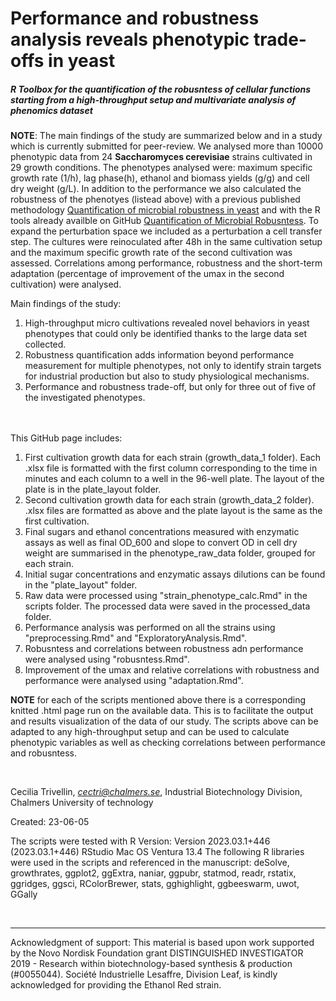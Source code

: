 # Performance and robustness analysis reveals phenotypic trade-offs in yeast
##### R Toolbox for the quantification of the robusntess of cellular functions starting from a high-throughput setup and multivariate analysis of phenomics dataset

**NOTE**: The main findings of the study are summarized below and in a study which is currently submitted for peer-review. 
We analysed more than 10000 phenotypic data from 24 **Saccharomyces cerevisiae** strains cultivated in 29 growth conditions. The phenotypes analysed were: maximum specific growth rate (1/h), lag phase(h), ethanol and biomass yields (g/g) and cell dry weight (g/L). In addition to the performance we also calculated the robustness of the phenotyes (listead above) with a previous published methodology [Quantification of microbial robustness in yeast](https://pubs.acs.org/doi/10.1021/acssynbio.1c00615) and with the R tools already availble on GitHub [Quantification of Microbial Robusntess](https://github.com/cectri/Quantification-of-microbial-robustness#quantification-of-microbial-robusntess). To expand the perturbation space we included as a perturbation a cell transfer step. The cultures were reinoculated after 48h in the same cultivation setup and the maximum specific growth rate of the second cultivation was assessed. Correlations among performance, robustness and the short-term adaptation (percentage of improvement of the umax in the second cultivation) were analysed.

Main findings of the study: 
1. High-throughput micro cultivations revealed novel behaviors in yeast phenotypes that could only be identified thanks to the large data set collected. 
2. Robustness quantification adds information beyond performance measurement for multiple phenotypes, not only to identify strain targets for industrial production but also to study physiological mechanisms. 
3. Performance and robustness trade-off, but only for three out of five of the investigated phenotypes. 

&nbsp;  
&nbsp;  
This GitHub page includes:
 1. First cultivation growth data for each strain (growth_data_1 folder). Each .xlsx file is formatted with the first column corresponding to the time in minutes and each column to a well in the 96-well plate. The layout of the plate is in the plate_layout folder. 
 2. Second cultivation growth data for each strain (growth_data_2 folder). .xlsx files are formatted as above and the plate layout is the same as the first cultivation. 
 3. Final sugars and ethanol concentrations measured with enzymatic assays as well as final OD_600 and slope to convert OD in cell dry weight are summarised in the phenotype_raw_data folder, grouped for each strain. 
 4. Initial sugar concentrations and enzymatic assays dilutions can be found in the "plate_layout" folder. 
 5. Raw data were processed using "strain_phenotype_calc.Rmd" in the scripts folder. The processed data were saved in the processed_data folder. 
 6. Performance analysis was performed on all the strains using "preprocessing.Rmd" and "ExploratoryAnalysis.Rmd". 
 7. Robusntess and correlations between robustness adn performance were analysed using "robusntess.Rmd". 
 8. Improvement of the umax and relative correlations with robustness and performance were analysed using "adaptation.Rmd". 

**NOTE** for each of the scripts mentioned above there is a corresponding knitted .html page run on the available data. This is to facilitate the output and results visualization of the data of our study. The scripts above can be adapted to any high-throughput setup and can be used to calculate phenotypic variables as well as checking correlations between performance and robusntess. 

&nbsp;  

Cecilia Trivellin, *cectri@chalmers.se*, Industrial Biotechnology Division, Chalmers University of technology

Created: 23-06-05

The scripts were tested with R Version: Version 2023.03.1+446 (2023.03.1+446) RStudio
Mac OS Ventura 13.4
The following R libraries were used in the scripts and referenced in the manuscript: 
deSolve, growthrates, ggplot2, ggExtra, naniar, ggpubr, statmod, readr, rstatix, ggridges, ggsci, RColorBrewer, stats, gghighlight, ggbeeswarm, uwot, GGally

&nbsp;  

--------

Acknowledgment of support: This material is based upon work supported by the Novo Nordisk Foundation grant DISTINGUISHED INVESTIGATOR 2019 - Research within biotechnology-based synthesis & production (#0055044).
Société Industrielle Lesaffre, Division Leaf, is kindly acknowledged for providing the Ethanol Red strain.

&nbsp;  
